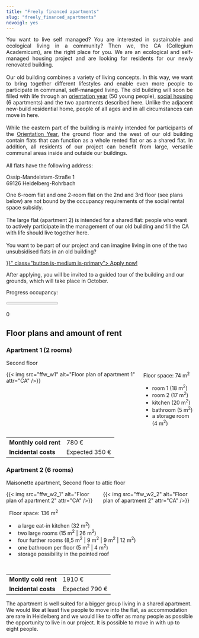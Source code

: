 ```yaml
---
title: "Freely financed apartments"
slug: "freely_financed_apartments"
novoigl: yes
---
```


<p style="text-align:justify">
You want to live self managed?
You are interested in sustainable and ecological living in a community?
Then we, the CA (Collegium Academicum), are the right place for you.
We are an ecological and self-managed housing project and are looking for residents for our newly renovated building.
<br><br>
Our old building combines a variety of living concepts. In this way, we want to bring together different lifestyles and enable even more people to participate in communal, self-managed living.
The old building will soon be filled with life through an <a href="/orientierungsjahr">orientation year</a> (50 young people),
<a href="/sozialer_mietwohnraum">social housing</a> (6 apartments) and the two apartments described here.
Unlike the adjacent new-build residential home, people of all ages and in all circumstances can move in here.
<br><br>
While the eastern part of the building is mainly intended for participants of the <a href="/orientation-year">Orientation Year</a>,
the ground floor and the west of our old building contain flats that can function as a whole rented flat or as a shared flat.
In addition, all residents of our project can benefit from large, versatile communal areas inside and outside our buildings.
<br><br>
All flats have the following address:

Ossip-Mandelstam-Straße 1 \
69126 Heidelberg-Rohrbach
</p>

<p style="text-align:justify">

One 6-room flat and one 2-room flat on the 2nd and 3rd floor (see plans below) are not bound by the occupancy requirements of the social rental space subsidy.
<br><br>
The large flat (apartment 2) is intended for a shared flat: people who want to actively participate in the management of our old building and fill the CA with life should live together here.
<br><br>
You want to be part of our project and can imagine living in one of the two unsubsidised flats in an old building?
</p>

<div class="buttons is-centered">
    <a href="{{< relref "/bewerbung_ffw" >}}" class="button is-medium is-primary">
        <span class="icon">
            <i class="icon-home"></i>
        </span>
        <span>Apply now!</span>
    </a>
</div>

After applying, you will be invited to a guided tour of the building and our grounds, which will take place in October.

Progress occupancy:
<div class="progress-wrapperEinzug">
  <progress class="progress is-large is-primary" value="0" max="10"></progress>
  <p class="progress-value has-text-white" style="--progressing: 5;">0</p>
</div>

## Floor plans and amount of rent

### Apartment 1 (2 rooms)
Second floor
<p style="text-align:justify">

<div class="columns">
  <div class="column">
    {{< img src="ffw_w1" alt="Floor plan of apartment 1" attr="CA" />}}
  </div>
  <div class="column">
  Floor space: 74 m<sup>2</sup>
  <ul>
    <li>room 1 (18 m<sup>2</sup>)</li>
    <li>room 2 (17 m<sup>2</sup>)</li>
    <li>kitchen (20 m<sup>2</sup>)</li>
    <li>bathroom (5 m<sup>2</sup>)</li>
    <li>a storage room (4 m<sup>2</sup>)</li>
  </ul>
  </div>
</div>

|||
|--------------------------|------------------------------------------------------------------------|
|**Monthly cold rent**|780 €|
|**Incidental costs**|Expected 350 €|


### Apartment 2 (6 rooms)
Maisonette apartment, Second floor to attic floor
<p style="text-align:justify">

<div class="columns">
  <div class="column">
    {{< img src="ffw_w2_1" alt="Floor plan of apartment 2" attr="CA" />}}
  </div>
  <div class="column">
    {{< img src="ffw_w2_2" alt="Floor plan of apartment 2" attr="CA" />}}
  </div>
</div>

<div style="text-indent:8px;">

  Floor space: 136 m<sup>2</sup>

  <ul>
    <li>a large eat-in kitchen (32 m<sup>2</sup>)</li>
    <li>two large rooms (15 m<sup>2</sup> | 26 m<sup>2</sup>)</li>
    <li>four further rooms (8,5 m<sup>2</sup> | 9 m<sup>2</sup> | 9 m<sup>2</sup> | 12 m<sup>2</sup>)</li>
    <li>one bathroom per floor (5 m<sup>2</sup> | 4 m<sup>2</sup>)</li>
    <li>storage possibility in the pointed roof</li>
  </ul>
</div>

<br>

|||
|--------------------------|------------------------------------------------------------------------|
|**Montly cold rent**|1910 €|
|**Incidental costs**|Expected 790 €|

The apartment is well suited for a bigger group living in a shared apartment.
We would like at least five people to move into the flat, as accommodation are rare in Heidelberg and we would like to offer as many people as possible the opportunity to live in our project.
It is possible to move in with up to eight people.
